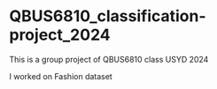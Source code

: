 # QBUS6810_classification-project_2024

This is a group project of QBUS6810 class USYD 2024

I worked on Fashion dataset
